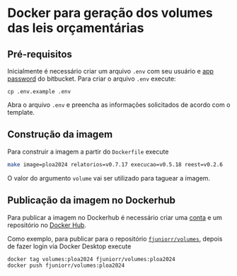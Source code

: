# Docker para geração dos volumes das leis orçamentárias

## Pré-requisitos

Inicialmente é necessário criar um arquivo `.env` com seu usuário e [app password](https://support.atlassian.com/bitbucket-cloud/docs/app-passwords/) do bitbucket. Para criar o arquivo `.env` execute:

```
cp .env.example .env
```

Abra o arquivo `.env` e preencha as informações solicitados de acordo com o template. 

## Construção da imagem

Para construir a imagem a partir do `Dockerfile` execute

```bash
make image=ploa2024 relatorios=v0.7.17 execucao=v0.5.18 reest=v0.2.6
```

O valor do argumento `volume` vai ser utilizado para taguear a imagem.

## Publicação da imagem no Dockerhub

Para publicar a imagem no Dockerhub é necessário criar uma [conta](https://hub.docker.com/signup/) e um repositório no [Docker Hub](https://docs.docker.com/docker-hub/repos/#creating-a-repository). 

Como exemplo, para publicar para o repositório [`fjuniorr/volumes`](https://hub.docker.com/repository/docker/fjuniorr/volumes/), depois de fazer login via Docker Desktop execute

```bash
docker tag volumes:ploa2024 fjuniorr/volumes:ploa2024
docker push fjuniorr/volumes:ploa2024
```
